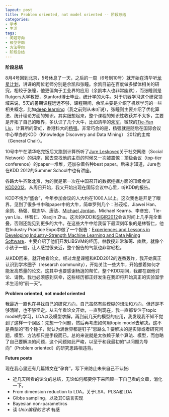 ```yaml
---
layout: post
title: Problem oriented, not model oriented -- 阶段总结
categories: 
- 学术
- 生活
tags: 
- 问题导向
- 模型导向
- 方法导向
- 阶段总结
---
```


**阶段总结**

8月4号回到北京，5号休息了一天，之后的一周（6号到10号）就开始在清华听[龙星计划](http://bigeye.au.tsinghua.edu.cn/DragonStar2012/registration.html)，讲课的两位老师分别是余凯和张瞳。余凯目前在百度做多媒体相关的研究，相较于张瞳，他更偏向于工业界的应用（余凯本人也非常幽默），而张瞳则是Rutgers大学教授，Stanford博士毕业，统计学的大牛。对于机器学习这个研究领域来说，5天的暑期课程远远不够，课程期间，余凯主要是介绍了机器学习的一些相关概念，比如[deep learning](http://deeplearning.net/)（我之前则从未听说），张瞳则主要介绍了优化算法、统计理论方面的知识。其实细想起来，整个课程的知识性收获并不太多，主要是开拓了自己的眼界，多认识了几个大牛，比如清华的[朱军](http://www.ml-thu.net/~jun/)，微软的[Tie-Yan Liu](http://research.microsoft.com/en-us/people/tyliu/)，计算所的常虹，香港科大的[杨强](http://www.cse.ust.hk/~qyang/)。非常巧合的是，杨强就是随后在国际会议中心举办的KDD（Knowledge Discovery and Data Mining） 2012的主席（General Chair）。

10号中午在清华吃完饭后又跑到计算所听了[Jure Leskovec](http://cs.stanford.edu/people/jure/)关于社交网络（Social Network）的讲座，回去查找他的主页的时候又一次被震惊：顶级会议（top-tier conference）的paper一堆堆，还加杂着各种best paper。后来才知道，Jure也在KDD 2012的Summer School中也有讲座。

各路大牛齐聚北京，为的就是第一次在中国召开的数据挖掘方面的顶级会议[KDD2012](http://kdd2012.sigkdd.org/)。从周日开始，我又开始出现在国际会议中心里，听KDD的报告。

KDD不愧为“盛会”，今年参加会议的人大约在1000人以上。这次我也是开足了眼界，见到了很多书中和paper中的大牛，简单罗列几个：孙茂松、Jiawei Han、 余凯、杨强、周志华、唐洁、[Michael Jordan](http://www.cs.berkeley.edu/~jordan/)、Michael Kearns、李彦宏、Tie-yan Liu、林智仁、Xiaojin Zhu。这次的KDD和[SIGIR2012](http://www.sigir.org/sigir2012/)会议时间上几乎完全重叠，否则还能见到更多的大牛。在这些大牛中给我留下最深刻印象的是林智仁，他在Industry Practice Expo中做了一个报告：[Experiences and Lessons in Developing Industry-Strength Machine Learning and Data Mining Software](http://kdd2012.sigkdd.org/indexpo.shtml#lin)，主要介绍了他们开发LIBSVM的经历。林教授非常和蔼、幽默，就像个小孩子一般，让人感觉很亲近，整个报告的气氛也非常轻松。

从KDD回来，就开始看论文。经过龙星课程和KDD2012的连番轰炸，我开始真正认识到学术圈子（research community），开始关注一些大牛，开始想着如何才能发高质量的论文。这其中也要感谢杨逍的帮忙，整个KDD期间，我都在跟他讨论、请教。我也必须感到庆幸，这些经历都正好发生在我即将开始真正的实验室学术生活的“前一天”。

**Problem oriented, not model oriented**

我最近一直也在寻找自己的研究方向，自己虽然有些模糊的想法和方向，但还是不够清晰，也不够坚定。从去年看论文开始，一直到现在，我一直都专注于topic model的学习，LDA以及模型求解，再到前几天的模型的应用，我发现我不知不觉到了这样一个误区：先想一个问题，然后再考虑如何用topic model去解决。这不是典型的“有个锤子，就认为满世界都是钉子”思路么？要解决的是实际或者研究问题，模型、方法都只是手段而已。总的来说就是太依赖于某个算法、模型，而忽略了自己要解决的问题，这个问题如此严峻，以至于和我最初的“以问题为导向”（Problem oriented）的研究思路相违背。

**Future posts**

现在我心里还有几篇博文在“孕育”，写下来防止未来自己不认帐:
* 近几天所看的论文的总结，无论如何都要停下来回顾一下自己看的文章，消化一下。
* From dimension reduction to LDA，关于LSA、PLSA和LDA
* Gibbs sampling，以及其C语言实现
* Bayesian non-parametircs
* 读 *Unix编程的艺术* 有感
